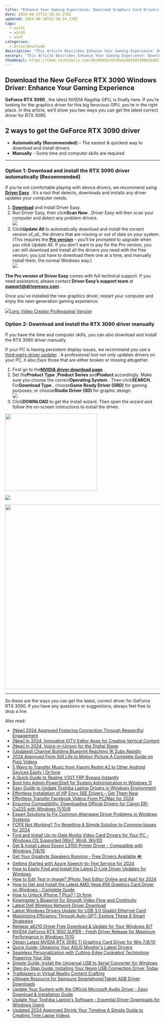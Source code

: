 ```yaml
---
title: "Enhance Your Gaming Experience: Download Graphics Card Drivers for Lenovo Legion 5 Pro (AMD)"
date: 2024-08-27T22:18:14.278Z
updated: 2024-08-28T22:18:14.278Z
tags:
  - win11
  - win10
  - win7
categories:
  - DriverDownload
description: "This Article Describes Enhance Your Gaming Experience: Download Graphics Card Drivers for Lenovo Legion 5 Pro (AMD)"
excerpt: "This Article Describes Enhance Your Gaming Experience: Download Graphics Card Drivers for Lenovo Legion 5 Pro (AMD)"
thumbnail: https://thmb.techidaily.com/56c09995c4310ae28019d3390616d9116d70341b815aee65c7667ed39de0e4c8.jpg
---
```


## Download the New GeForce RTX 3090 Windows Driver: Enhance Your Gaming Experience

**GeForce RTX 3090** , the latest NVIDIA flagship GPU, is finally here. If you’re looking for the graphics driver for this big ferocious GPU, you’re in the right place. In this article, we’ll show you two ways you can get the latest correct driver for RTX 3090.

## 2 ways to get the GeForce RTX 3090 driver

* **Automatically (Recommended)** – The easiest & quickest way to download and install drivers
* **Manually** – Some time and computer skills are required

---

### Option 1: Download and install the RTX 3090 driver automatically (Recommended)

 If you’re not comfortable playing with device drivers, we recommend using **[Driver Easy](https://tools.techidaily.com/drivereasy/download/)**  . It’s a tool that detects, downloads and installs any driver updates your computer needs.

1. [**Download**](https://tools.techidaily.com/drivereasy/download/) and install Driver Easy.
2. Run Driver Easy, then click**Scan Now** . Driver Easy will then scan your computer and detect any problem drivers.  
![](https://images.drivereasy.com/wp-content/uploads/2020/09/scan-now-driver-easy.png)
3. Click**Update All** to automatically download and install the correct version of_all_ the drivers that are missing or out of date on your system.  
 (This requires the **[Pro version](https://tools.techidaily.com/drivereasy/download/)**  – you’ll be prompted to upgrade when you click Update All. If you don’t want to pay for the Pro version, you can still download and install all the drivers you need with the free version; you just have to download them one at a time, and manually install them, the normal Windows way.)  
![](https://images.drivereasy.com/wp-content/uploads/2020/09/de-pro-update-all-rtx-3090.jpg)

**The Pro version of Driver Easy** comes with full technical support. If you need assistance, please contact **Driver Easy’s support team** at **[support@drivereasy.com](https://tools.techidaily.com/drivereasy/download/) .**

 Once you’ve installed the new graphics driver, restart your computer and enjoy the next-generation gaming experience.

<!-- affiliate ads begin -->
<a href="https://secure.2checkout.com/order/checkout.php?PRODS=11224199&QTY=1&AFFILIATE=108875&CART=1"><img src="https://secure.avangate.com/images/merchant/e09fdffe648a30658a9657bbed7b2388/products/copy_boxshot_lyricvideo.png" border="0">Lyric Video Creator Professional Version</a>
<!-- affiliate ads end -->
### Option 2: Download and install the RTX 3090 driver manually

 If you have the time and computer skills, you can also download and install the RTX 3090 driver manually.

 If your PC is having persistent display issues, we recommend you use a [third-party driver updater](https://tools.techidaily.com/drivereasy/download/) . A professional tool not only updates drivers on your PC, it also _fixes_  those that are either broken or missing altogether.

1. First go to the[**NVIDIA driver download page**](https://tools.techidaily.com/drivereasy/download/) .
2. Set the**Product Type** ,**Product Series** and**Product** accordingly. Make sure you choose the correct**Operating System** . Then click**SEARCH.**  
 For**Download Type** , choose**Game Ready Driver (GRD)** for gaming purposes; or choose**Studio Driver (SD)** for graphic design.  
![](https://images.drivereasy.com/wp-content/uploads/2020/09/nvidia-3090-official-dl.jpg)
3. Click**DOWNLOAD** to get the install wizard. Then open the wizard and follow the on-screen instructions to install the driver.  
<!-- affiliate ads begin -->
<a href="https://printrendy.pxf.io/c/5597632/1453720/17020" target="_top" id="1453720"><img src="//a.impactradius-go.com/display-ad/17020-1453720" border="0" alt="" width="300" height="250"/></a><img height="0" width="0" src="https://imp.pxf.io/i/5597632/1453720/17020" style="position:absolute;visibility:hidden;" border="0" />
<!-- affiliate ads end -->
![](https://images.drivereasy.com/wp-content/uploads/2020/09/3090-official-dl.jpg)

<!-- affiliate ads begin -->
<a href="https://turtlebeacheu.sjv.io/c/5597632/1996818/23722" target="_top" id="1996818"><img src="//a.impactradius-go.com/display-ad/23722-1996818" border="0" alt="" width="600" height="600"/></a><img height="0" width="0" src="https://imp.pxf.io/i/5597632/1996818/23722" style="position:absolute;visibility:hidden;" border="0" />
<!-- affiliate ads end -->
---

 So these are the ways you can get the latest, correct driver for GeForce RTX 3090\. If you have any questions or suggestions, always feel free to drop a line.

<ins class="adsbygoogle"
     style="display:block"
     data-ad-format="autorelaxed"
     data-ad-client="ca-pub-7571918770474297"
     data-ad-slot="1223367746"></ins>



<ins class="adsbygoogle"
     style="display:block"
     data-ad-client="ca-pub-7571918770474297"
     data-ad-slot="8358498916"
     data-ad-format="auto"
     data-full-width-responsive="true"></ins>

<span class="atpl-alsoreadstyle">Also read:</span>
<div><ul>
<li><a href="https://youtube-lab.techidaily.com/024-approved-fostering-connection-through-respectful-engagement/"><u>[New] 2024 Approved  Fostering Connection Through Respectful Engagement</u></a></li>
<li><a href="https://instagram-clips.techidaily.com/new-in-2024-innovative-igtv-editor-apps-for-creative-vertical-content/"><u>[New] In 2024, Innovative IGTV Editor Apps for Creative Vertical Content</u></a></li>
<li><a href="https://tiktok-video-recordings.techidaily.com/new-in-2024-voice-in-unison-for-the-digital-stage/"><u>[New] In 2024, Voice-in-Unison for the Digital Stage</u></a></li>
<li><a href="https://youtube-clips.techidaily.com/updated-channel-building-blueprint-reaching-1k-subs-rapidly/"><u>[Updated] Channel Building Blueprint  Reaching 1K Subs Rapidly</u></a></li>
<li><a href="https://fox-cloud.techidaily.com/2024-approved-from-still-life-to-motion-picture-a-complete-guide-on-pixiz-videos/"><u>2024 Approved  From Still Life to Motion Picture  A Complete Guide on Pixiz Videos</u></a></li>
<li><a href="https://blog-min.techidaily.com/5-ways-to-transfer-music-from-xiaomi-redmi-a2-to-other-android-devices-easily-drfone-by-drfone-transfer-from-android-transfer-from-android/"><u>5 Ways to Transfer Music from Xiaomi Redmi A2 to Other Android Devices Easily | Dr.fone</u></a></li>
<li><a href="https://bypass-frp.techidaily.com/a-quick-guide-to-realme-v30t-frp-bypass-instantly-by-drfone-android/"><u>A Quick Guide to Realme V30T FRP Bypass Instantly</u></a></li>
<li><a href="https://win11.techidaily.com/boot-into-admin-powershell-for-system-administration-in-windows-11/"><u>Boot Into Admin PowerShell for System Administration in Windows 11</u></a></li>
<li><a href="https://win-dash.techidaily.com/easy-guide-to-update-toshiba-laptop-drivers-in-windows-environment/"><u>Easy Guide to Update Toshiba Laptop Drivers in Windows Environment</u></a></li>
<li><a href="https://driver-download.techidaily.com/1722976400104-effortless-installation-of-hp-envy-56e-drivers-get-them-now/"><u>Effortless Installation of HP Envy 56E Drivers – Get Them Now</u></a></li>
<li><a href="https://facebook-clips.techidaily.com/effortless-transfer-facebook-videos-from-pcmac-for-2024/"><u>Effortless Transfer  Facebook Videos From PC/Mac for 2024</u></a></li>
<li><a href="https://driver-download.techidaily.com/ensuring-compatibility-downloading-official-drivers-for-canon-dr-cu225-with-windows-11108/"><u>Ensuring Compatibility: Downloading Official Drivers for Canon DR-Cu225 with Windows 11/10/8</u></a></li>
<li><a href="https://driver-download.techidaily.com/expert-solutions-to-fix-common-alienware-driver-problems-in-windows-systems/"><u>Expert Solutions to Fix Common Alienware Driver Problems in Windows Systems</u></a></li>
<li><a href="https://ai-vdieo-software.techidaily.com/fcpx-not-working-try-resetting-a-simple-solution-to-common-issues-for-2024/"><u>FCPX Not Working? Try Resetting A Simple Solution to Common Issues for 2024</u></a></li>
<li><a href="https://driver-download.techidaily.com/find-and-install-up-to-date-nvidia-video-card-drivers-for-your-pc-windows-os-supported-win7-win8-win10/"><u>Find and Install Up-to-Date Nvidia Video Card Drivers for Your PC - Windows OS Supported (Win7, Win8, Win10)</u></a></li>
<li><a href="https://driver-download.techidaily.com/get-and-install-latest-epson-l3150-printer-driver-compatible-with-windows-7810/"><u>Get & Install Latest Epson L3150 Printer Driver - Compatible with Windows 7/8/10</u></a></li>
<li><a href="https://driver-download.techidaily.com/get-your-gigabyte-speakers-running-free-drivers-available/"><u>Get Your Gigabyte Speakers Running - Free Drivers Available 🔊</u></a></li>
<li><a href="https://fox-http.techidaily.com/getting-started-with-azure-speech-to-text-service-for-2024/"><u>Getting Started with Azure Speech-to-Text Service for 2024</u></a></li>
<li><a href="https://driver-download.techidaily.com/how-to-easily-find-and-install-the-latest-d-link-driver-updates-for-windows/"><u>How to Easily Find and Install the Latest D-Link Driver Updates for Windows</u></a></li>
<li><a href="https://article-helps.techidaily.com/how-to-edit-text-in-image-photo-text-editor-online-and-app-for-2024/"><u>How to Edit Text in Image? [Photo Text Editor Online and App] for 2024</u></a></li>
<li><a href="https://driver-download.techidaily.com/how-to-get-and-install-the-latest-amd-vega-56-graphics-card-driver-on-windows-complete-guide/"><u>How to Get and Install the Latest AMD Vega #56 Graphics Card Driver on Windows - Complete Guide</u></a></li>
<li><a href="https://iphone-unlock.techidaily.com/how-to-unlock-iphone-7-plus-drfone-by-drfone-ios/"><u>How to Unlock iPhone 7 Plus? | Dr.fone</u></a></li>
<li><a href="https://extra-resources.techidaily.com/kinemasters-blueprint-for-smooth-video-flow-and-continuity/"><u>Kinemaster's Blueprint for Smooth Video Flow and Continuity</u></a></li>
<li><a href="https://driver-download.techidaily.com/latest-dell-wireless-network-driver-download/"><u>Latest Dell Wireless Network Driver Download</u></a></li>
<li><a href="https://driver-download.techidaily.com/latest-windows-drivers-update-for-usb-30-gigabit-ethernet-card/"><u>Latest Windows Drivers Update for USB 3.0 Gigabit Ethernet Card</u></a></li>
<li><a href="https://tech-hub.techidaily.com/maximizing-efficiency-through-auto-gpt-explore-these-8-smart-strategies/"><u>Maximizing Efficiency Through Auto-GPT: Explore These 8 Smart Strategies</u></a></li>
<li><a href="https://driver-download.techidaily.com/netgear-a6210-driver-free-download-and-update-for-your-windows-87/"><u>Netgear a6210 Driver Free Download & Update for Your Windows 8/7</u></a></li>
<li><a href="https://driver-download.techidaily.com/nvidia-geforce-rtx-1650-super-fresh-driver-release-for-maximum-performance-in-windows-1110/"><u>NVIDIA GeForce RTX 1650 SUPER - Fresh Driver Release for Maximum Performance in Windows 11/10</u></a></li>
<li><a href="https://driver-download.techidaily.com/obtain-latest-nvidia-rtx-3080-ti-graphics-card-driver-for-win-7810/"><u>Obtain Latest NVIDIA RTX 3080 Ti Graphics Card Driver for Win 7/8/10</u></a></li>
<li><a href="https://driver-download.techidaily.com/quick-guide-obtaining-your-asus-monitors-latest-drivers/"><u>Quick Guide: Obtaining Your ASUS Monitor's Latest Drivers</u></a></li>
<li><a href="https://some-guidance.techidaily.com/seamless-personalization-with-cutting-edge-cookiebot-technology-powering-your-site/"><u>Seamless Personalization with Cutting-Edge Cookiebot Technology Powering Your Site</u></a></li>
<li><a href="https://driver-download.techidaily.com/simple-guide-install-the-universal-usb-to-serial-converter-for-windows/"><u>Simple Guide: Install the Universal USB to Serial Converter for Windows</u></a></li>
<li><a href="https://driver-download.techidaily.com/step-by-step-guide-installing-your-nexiq-usb-connection-driver-today/"><u>Step-by-Step Guide: Installing Your Nexiq USB Connection Driver Today</u></a></li>
<li><a href="https://extra-resources.techidaily.com/trailblazers-in-virtual-reality-content-crafting/"><u>Trailblazers in Virtual Reality Content Crafting</u></a></li>
<li><a href="https://driver-download.techidaily.com/ultimate-resource-for-samsung-smartphonetablet-adb-driver-downloads/"><u>Ultimate Resource for Samsung Smartphone/Tablet ADB Driver Downloads</u></a></li>
<li><a href="https://driver-download.techidaily.com/update-your-system-with-the-official-microsoft-audio-driver-easy-download-and-installation-guide/"><u>Update Your System with the Official Microsoft Audio Driver - Easy Download & Installation Guide</u></a></li>
<li><a href="https://driver-download.techidaily.com/update-your-toshiba-laptops-software-essential-driver-downloads-for-windows-users/"><u>Update Your Toshiba Laptop's Software - Essential Driver Downloads for Windows Users</u></a></li>
<li><a href="https://ai-video-tools.techidaily.com/updated-2024-approved-shrink-your-timeline-a-simple-guide-to-creating-time-lapse-videos/"><u>Updated 2024 Approved Shrink Your Timeline A Simple Guide to Creating Time Lapse Videos</u></a></li>
</ul></div>
